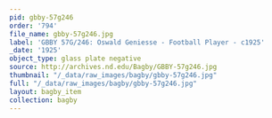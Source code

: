```yaml
---
pid: gbby-57g246
order: '794'
file_name: gbby-57g246.jpg
label: 'GBBY 57G/246: Oswald Geniesse - Football Player - c1925'
_date: '1925'
object_type: glass plate negative
source: http://archives.nd.edu/Bagby/GBBY-57g246.jpg
thumbnail: "/_data/raw_images/bagby/gbby-57g246.jpg"
full: "/_data/raw_images/bagby/gbby-57g246.jpg"
layout: bagby_item
collection: bagby
---
```

